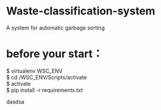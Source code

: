 # Waste-classification-system
A system for automatic garbage sorting

# before your start：
$ virtualenv WSC_ENV  
$ cd /WSC_ENV/Scripts/activate  
$ activate  
$ pip install -r requirements.txt  

dasdsa
